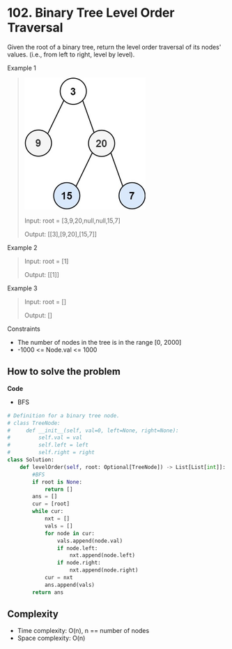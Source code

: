 # 102. Binary Tree Level Order Traversal
<Badge type="warning" text="Medium" /> [<Badge type="info" text="LeetCode" />](https://leetcode.com/problems/binary-tree-level-order-traversal/)

Given the root of a binary tree, return the level order traversal of its nodes' values. (i.e., from left to right, level by level).

Example 1
> ![102. Binary Tree Level Order Traversal](../images/102.jpg)
>
> Input: root = [3,9,20,null,null,15,7]
>
> Output: [[3],[9,20],[15,7]]

Example 2
> Input: root = [1]
>
> Output: [[1]]

Example 3
> Input: root = []
>
> Output: []

Constraints
- The number of nodes in the tree is in the range [0, 2000]
- -1000 <= Node.val <= 1000


## How to solve the problem

**Code**

- BFS
```Python
# Definition for a binary tree node.
# class TreeNode:
#     def __init__(self, val=0, left=None, right=None):
#         self.val = val
#         self.left = left
#         self.right = right
class Solution:
    def levelOrder(self, root: Optional[TreeNode]) -> List[List[int]]:
        #BFS
        if root is None:
            return []
        ans = []
        cur = [root]
        while cur:
            nxt = []
            vals = []
            for node in cur:
                vals.append(node.val)
                if node.left:
                    nxt.append(node.left)
                if node.right:
                    nxt.append(node.right)
            cur = nxt
            ans.append(vals)
        return ans
```

## Complexity
- Time complexity: O(n), n == number of nodes
- Space complexity: O(n)